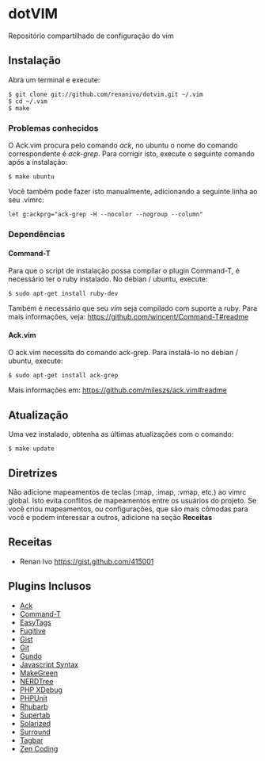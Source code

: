 dotVIM
======

Repositório compartilhado de configuração do vim

Instalação
----------
Abra um terminal e execute:

    $ git clone git://github.com/renanivo/dotvim.git ~/.vim
    $ cd ~/.vim
    $ make

### Problemas conhecidos
O Ack.vim procura pelo comando *ack*, no ubuntu o nome do comando correspondente é *ack-grep*. Para corrigir isto, execute o seguinte comando após a instalação:

    $ make ubuntu

Você também pode fazer isto manualmente, adicionando a seguinte linha ao seu .vimrc:

    let g:ackprg="ack-grep -H --nocolor --nogroup --column"

### Dependências

#### Command-T
Para que o script de instalação possa compilar o plugin Command-T, é necessário ter o ruby instalado. No debian / ubuntu, execute:

    $ sudo apt-get install ruby-dev

Também é necessário que seu *vim* seja compilado com suporte a ruby. Para mais informações, veja: https://github.com/wincent/Command-T#readme

#### Ack.vim
O ack.vim necessita do comando ack-grep. Para instalá-lo no debian / ubuntu, execute:

    $ sudo apt-get install ack-grep

Mais informações em: https://github.com/mileszs/ack.vim#readme

Atualização
-----------
Uma vez instalado, obtenha as últimas atualizações com o comando:

    $ make update

Diretrizes
----------

Não adicione mapeamentos de teclas (:map, :imap, :vmap, etc.) ao vimrc global. Isto evita conflitos de mapeamentos entre os usuários do projeto. Se você criou mapeamentos, ou configurações, que são mais cômodas para você e podem interessar a outros, adicione na seção **Receitas**

Receitas
--------
* Renan Ivo https://gist.github.com/415001

Plugins Inclusos
----------------

* [Ack](https://github.com/mileszs/ack.vim)
* [Command-T](https://github.com/wincent/Command-T)
* [EasyTags](https://github.com/xolox/vim-easytags)
* [Fugitive](https://github.com/tpope/vim-fugitive)
* [Gist](https://github.com/mattn/gist-vim)
* [Git](https://github.com/motemen/git-vim)
* [Gundo](https://github.com/sjl/gundo.vim)
* [Javascript Syntax](https://github.com/othree/javascript-syntax.vim)
* [MakeGreen](https://github.com/renanivo/vim-makegreen)
* [NERDTree](https://github.com/scrooloose/nerdtree)
* [PHP XDebug](https://github.com/travisj/php-xdebug-vim)
* [PHPUnit](https://github.com/afternoon/vim-phpunit)
* [Rhubarb](https://github.com/tpope/vim-rhubarb)
* [Supertab](https://github.com/ervandew/supertab)
* [Solarized](https://github.com/altercation/vim-colors-solarized)
* [Surround](https://github.com/tpope/vim-surround)
* [Tagbar](https://github.com/majutsushi/tagbar)
* [Zen Coding](https://github.com/mattn/zencoding-vim)
